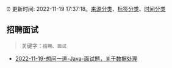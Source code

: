 :alarm_clock: 更新时间: 2022-11-19 17:37:18。[来源分类](../README.md)、[标签分类](../TAGS.md)、[时间分类](../TIMELINE.md)

## 招聘面试


> 关键字：`招聘`、`面试`



- [2022-11-19-想问一道-Java-面试题，关于数据处理](https://www.v2ex.com/t/896472) 